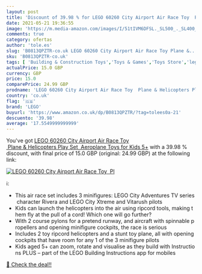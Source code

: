 ```yaml
---
layout: post
title: 'Discount of 39.98 % for LEGO 60260 City Airport Air Race Toy  Pl'
date: 2021-05-21 19:36:55
image: 'https://m.media-amazon.com/images/I/51tIVM6DFSL._SL500_._SL400_.jpg'
comments: true
category: ofertas
author: 'tole.es'
slug: 'B0813QPZTR-co.uk LEGO 60260 City Airport Air Race Toy Plane &...'
sku: 'B0813QPZTR-co.uk'
tags: [ 'Building & Construction Toys','Toys & Games','Toys Store','lego', ]
actualPrice: 15.0 GBP
currency: GBP
price: 15.0
comparePrice: 24.99 GBP
prodname: 'LEGO 60260 City Airport Air Race Toy  Plane & Helicopters Play Set  Aeroplane Toys for Kids 5+'
country: 'co.uk'
flag: '🇬🇧'
brand: 'LEGO'
buyurl: 'https://www.amazon.co.uk/dp/B0813QPZTR/?tag=tolees0a-21'
descuento: '39.98'
average: '17.5549999999999'
---
```


You've got [LEGO 60260 City Airport Air Race Toy  Plane & Helicopters Play Set  Aeroplane Toys for Kids 5+](https://www.amazon.co.uk/dp/B0813QPZTR/?tag=tolees0a-21) with a  39.98 % discount, with final price of 15.0 GBP (original: 24.99 GBP) at the following link:

[![LEGO 60260 City Airport Air Race Toy  Pl](https://m.media-amazon.com/images/I/51tIVM6DFSL._SL500_._SL400_.jpg)](https://www.amazon.co.uk/dp/B0813QPZTR/?tag=tolees0a-21)

ℹ️:

- This air race set includes 3 minifigures: LEGO City Adventures TV series character Rivera and LEGO City Xtreme and Vitarush pilots
- Kids can launch the helicopters into the air using ripcord tools, making them fly at the pull of a cord! Which one will go further?
- With 2 course pylons for a pretend runway, and aircraft with spinnable propellers and opening minifigure cockpits, the race is serious
- Includes 2 toy ripcord helicopters and a stunt toy plane, all with opening cockpits that have room for any 1 of the 3 minifigure pilots
- Kids aged 5+ can zoom, rotate and visualise as they build with Instructions PLUS – part of the LEGO Building Instructions app for mobiles

[🛒 Check the deal!!](https://www.amazon.co.uk/dp/B0813QPZTR/?tag=tolees0a-21)
